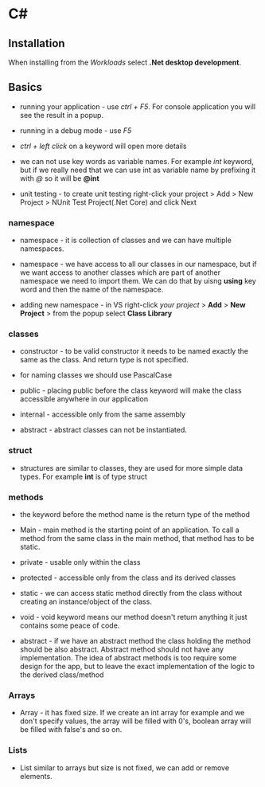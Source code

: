 # C#

## Installation

When installing from the *Workloads* select **.Net desktop development**.

## Basics

- running your application - use *ctrl + F5*. For console application you will see the result in a popup.

- running in a debug mode - use *F5*

- *ctrl + left click* on a keyword will open more details

- we can not use key words as variable names. For example *int* keyword, but if we really need that we can use int as variable name by prefixing it with *@* so it will be **@int**

- unit testing - to create unit testing right-click your project > Add > New Project > NUnit Test Project(.Net Core) and click Next

### namespace

- namespace - it is collection of classes and we can have multiple namespaces.

- namespace - we have access to all our classes in our namespace, but if we want access to another classes which are part of another namespace we need to import them. We can do that by uisng **using** key word and then the name of the namespace.

- adding new namespace - in VS right-click *your project* > **Add** > **New Project** > from the popup select **Class Library**

### classes

- constructor - to be valid constructor it needs to be named exactly the same as the class. And return type is not specified.

- for naming classes we should use PascalCase

- public - placing public before the class keyword will make the class accessible anywhere in our application

- internal - accessible only from the same assembly

- abstract - abstract classes can not be instantiated.

### struct

- structures are similar to classes, they are used for more simple data types. For example **int** is of type struct

### methods

- the keyword before the method name is the return type of the method

- Main - main method is the starting point of an application. To call a method from the same class in the main method, that method has to be static.

- private - usable only within the class

- protected - accessible only from the class and its derived classes

- static - we can access static method directly from the class without creating an instance/object of the class.

- void - void keyword means our method doesn't return anything it just contains some peace of code.

- abstract - if we have an abstract method the class holding the method should be also abstract. Abstract method should not have any implementation. The idea of abstract methods is too require some design for the app, but to leave the exact implementation of the logic to the derived class/method

### Arrays

- Array - it has fixed size. If we create an int array for example and we don't specify values, the array will be filled with 0's, boolean array will be filled with false's and so on.

### Lists

- List similar to arrays but size is not fixed, we can add or remove elements.
